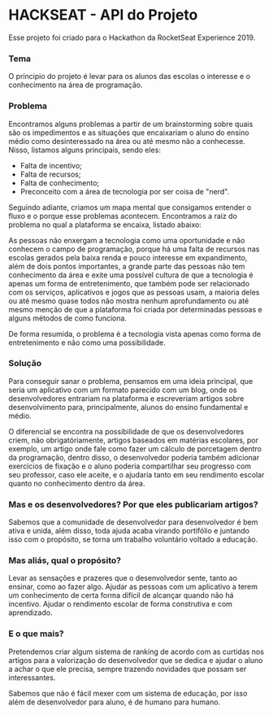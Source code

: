 # HACKSEAT - API do Projeto

Esse projeto foi criado para o Hackathon da RocketSeat Experience 2019.

### Tema

O príncipio do projeto é levar para os alunos das escolas o interesse e o conhecimento na área de programação.

### Problema

Encontramos alguns problemas a partir de um brainstorming sobre quais são os impedimentos e as situações que encaixariam o aluno do ensino médio como desinteressado na área ou até mesmo não a conhecesse. Nisso, listamos alguns principais, sendo eles: 
* Falta de incentivo;
* Falta de recursos;
* Falta de conhecimento;
* Preconceito com a área de tecnologia por ser coisa de "nerd".

Seguindo adiante, criamos um mapa mental que consigamos entender o fluxo e o porque esse problemas acontecem. Encontramos a raiz do problema no qual a plataforma se encaixa, listado abaixo:

As pessoas não enxergam a tecnologia como uma oportunidade e não conhecem o campo de programação, porque há uma falta de recursos nas escolas gerados pela baixa renda e pouco interesse em expandimento, além de dois pontos importantes, a grande parte das pessoas não tem conhecimento da área e exite uma possível cultura de que a tecnologia é apenas um forma de entretenimento, que também pode ser relacionado com os serviços, aplicativos e jogos que as pessoas usam, a maioria deles ou até mesmo quase todos não mostra nenhum aprofundamento ou até mesmo menção de que a plataforma foi criada por determinadas pessoas e alguns métodos de como funciona.

De forma resumida, o problema é a tecnologia vista apenas como forma de entretenimento e não como uma possibilidade.

### Solução

Para conseguir sanar o problema, pensamos em uma ideia principal, que seria um aplicativo com um formato parecido com um blog, onde os desenvolvedores entrariam na plataforma e escreveriam artigos sobre desenvolvimento para, principalmente, alunos do ensino fundamental e médio.

O diferencial se encontra na possibilidade de que os desenvolvedores criem, não obrigatóriamente, artigos baseados em matérias escolares, por exemplo, um artigo onde fale como fazer um cálculo de porcetagem dentro da programação, dentro disso, o desenvolvedor poderia também adicionar exercícios de fixação e o aluno poderia compartilhar seu progresso com seu professor, caso ele aceite, e o ajudaria tanto em seu rendimento escolar quanto no conhecimento dentro da área.

### Mas e os desenvolvedores? Por que eles publicariam artigos?

Sabemos que a comunidade de desenvolvedor para desenvolvedor é bem ativa e unida, além disso, toda ajuda acaba virando portifólio e juntando isso com o propósito, se torna um trabalho voluntário voltado a educação.

### Mas aliás, qual o propósito?

Levar as sensações e prazeres que o desenvolvedor sente, tanto ao ensinar, como ao fazer algo.
Ajudar as pessoas com um aplicativo a terem um conhecimento de certa forma difícil de alcançar quando não há incentivo.
Ajudar o rendimento escolar de forma construtiva e com aprendizado.


### E o que mais?

Pretendemos criar algum sistema de ranking de acordo com as curtidas nos artigos para a valorização do desenvolvedor que se dedica e ajudar o aluno a achar o que ele precisa, sempre trazendo novidades que possam ser interessantes.

Sabemos que não é fácil mexer com um sistema de educação, por isso além de desenvolvedor para aluno, é de humano para humano.
